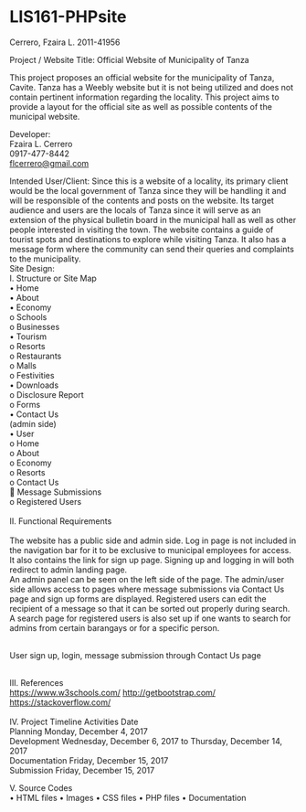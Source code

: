 # LIS161-PHPsite

Cerrero, Fzaira L.
2011-41956

Project / Website Title:
Official Website of Municipality of Tanza

This project proposes an official website for the municipality of Tanza, Cavite. Tanza has a Weebly website but it is not being utilized and does not contain pertinent information regarding the locality. This project aims to provide a layout for the official site as well as possible contents of the municipal website.

Developer:<br>
Fzaira L. Cerrero<br>
0917-477-8442<br>
flcerrero@gmail.com<br>

Intended User/Client:
Since this is a website of a locality, its primary client would be the local government of Tanza since they will be handling it and will be responsible of the contents and posts on the website. Its target audience and users are the locals of Tanza since it will serve as an extension of the physical bulletin board in the municipal hall as well as other people interested in visiting the town. The website contains a guide of tourist spots and destinations to explore while visiting Tanza. It also has a message form where the community can send their queries and complaints to the municipality.<br>
Site Design:<br>
I.	Structure or Site Map<br>
•	Home<br>
•	About<br>
•	Economy<br>
  o	Schools<br>
  o	Businesses<br>
•	Tourism<br>
  o	Resorts<br>
  o	Restaurants<br>
  o	Malls<br>
  o	Festivities<br>
•	Downloads<br>
  o	Disclosure Report<br>
  o	Forms<br>
•	Contact Us<br>
(admin side)<br>
•	User<br>
o	Home<br>
o	About<br>
o	Economy<br>
o	Resorts<br>
o	Contact Us<br>
  	Message Submissions<br>
o	Registered Users<br><br>
II.	Functional Requirements<br><br>
The website has a public side and admin side. Log in page is not included in the navigation bar for it to be exclusive to municipal employees for access. It also contains the link for sign up page. Signing up and logging in will both redirect to admin landing page.
<br>
An admin panel can be seen on the left side of the page. The admin/user side allows access to pages where message submissions via Contact Us page and sign up forms are displayed. Registered users can edit the recipient of a message so that it can be sorted out properly during search. A search page for registered users is also set up if one wants to search for admins from certain barangays or for a specific person.<br><br>

User sign up, login, message submission through Contact Us page<br><br>

III.	References<br>
https://www.w3schools.com/
http://getbootstrap.com/
https://stackoverflow.com/<br><br>
IV.	Project Timeline
Activities	Date<br>
Planning	Monday, December 4, 2017<br>
Development	Wednesday, December 6, 2017 to Thursday, December 14, 2017<br>
Documentation	Friday, December 15, 2017<br>
Submission	Friday, December 15, 2017<br>

V.	Source Codes<br>
•	HTML files
•	Images
•	CSS files
•	PHP files
•	Documentation
